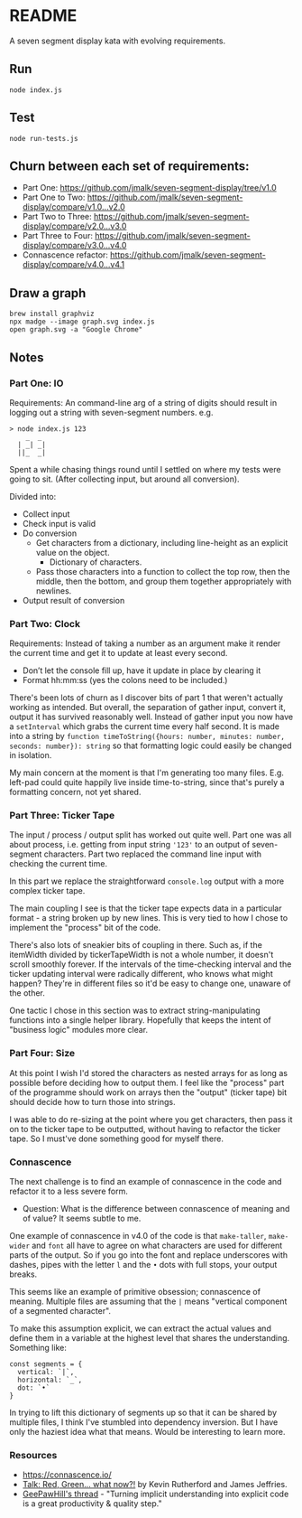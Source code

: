 # README

A seven segment display kata with evolving requirements.

## Run

`node index.js`

## Test

`node run-tests.js`

## Churn between each set of requirements:

- Part One: https://github.com/jmalk/seven-segment-display/tree/v1.0
- Part One to Two: https://github.com/jmalk/seven-segment-display/compare/v1.0...v2.0
- Part Two to Three: https://github.com/jmalk/seven-segment-display/compare/v2.0...v3.0
- Part Three to Four: https://github.com/jmalk/seven-segment-display/compare/v3.0...v4.0
- Connascence refactor: https://github.com/jmalk/seven-segment-display/compare/v4.0...v4.1

## Draw a graph

```
brew install graphviz
npx madge --image graph.svg index.js
open graph.svg -a "Google Chrome"
```

## Notes

### Part One: IO

Requirements: An command-line arg of a string of digits should result in logging out a string with seven-segment numbers. e.g.

```
> node index.js 123
    _  _
  | _| _|
  ||_  _|
```

Spent a while chasing things round until I settled on where my tests were going to sit. (After collecting input, but around all conversion).

Divided into:

- Collect input
- Check input is valid
- Do conversion
  - Get characters from a dictionary, including line-height as an explicit value on the object.
    - Dictionary of characters.
  - Pass those characters into a function to collect the top row, then the middle, then the bottom, and group them together appropriately with newlines.
- Output result of conversion

### Part Two: Clock

Requirements: Instead of taking a number as an argument make it render the current time and get it to update at least every second.

- Don’t let the console fill up, have it update in place by clearing it
- Format hh:mm:ss (yes the colons need to be included.)

There's been lots of churn as I discover bits of part 1 that weren't actually working as intended. But overall, the separation of gather input, convert it, output it has survived reasonably well. Instead of gather input you now have a `setInterval` which grabs the current time every half second. It is made into a string by `function timeToString({hours: number, minutes: number, seconds: number}): string` so that formatting logic could easily be changed in isolation.

My main concern at the moment is that I'm generating too many files. E.g. left-pad could quite happily live inside time-to-string, since that's purely a formatting concern, not yet shared.

### Part Three: Ticker Tape

The input / process / output split has worked out quite well. Part one was all about process, i.e. getting from input string `'123'` to an output of seven-segment characters. Part two replaced the command line input with checking the current time.

In this part we replace the straightforward `console.log` output with a more complex ticker tape.

The main coupling I see is that the ticker tape expects data in a particular format - a string broken up by new lines. This is very tied to how I chose to implement the "process" bit of the code.

There's also lots of sneakier bits of coupling in there. Such as, if the itemWidth divided by tickerTapeWidth is not a whole number, it doesn't scroll smoothly forever. If the intervals of the time-checking interval and the ticker updating interval were radically different, who knows what might happen? They're in different files so it'd be easy to change one, unaware of the other.

One tactic I chose in this section was to extract string-manipulating functions into a single helper library. Hopefully that keeps the intent of "business logic" modules more clear.

### Part Four: Size

At this point I wish I'd stored the characters as nested arrays for as long as possible before deciding how to output them. I feel like the "process" part of the programme should work on arrays then the "output" (ticker tape) bit should decide how to turn those into strings.

I was able to do re-sizing at the point where you get characters, then pass it on to the ticker tape to be outputted, without having to refactor the ticker tape. So I must've done something good for myself there.

### Connascence

The next challenge is to find an example of connascence in the code and refactor it to a less severe form.

* Question: What is the difference between connascence of meaning and of value? It seems subtle to me.

One example of connascence in v4.0 of the code is that `make-taller`, `make-wider` and `font` all have to agree on what characters are used for different parts of the output. So if you go into the font and replace underscores with dashes, pipes with the letter `l` and the `•` dots with full stops, your output breaks.

This seems like an example of primitive obsession; connascence of meaning. Multiple files are assuming that the `|` means "vertical component of a segmented character".

To make this assumption explicit, we can extract the actual values and define them in a variable at the highest level that shares the understanding. Something like:

```
const segments = {
  vertical: `|`,
  horizontal: `_`,
  dot: `•`
}
```

In trying to lift this dictionary of segments up so that it can be shared by multiple files, I think I've stumbled into dependency inversion. But I have only the haziest idea what that means. Would be interesting to learn more.

### Resources

- https://connascence.io/
- [Talk: Red, Green... what now?!](https://youtu.be/fSr8LDcb0Y0) by Kevin Rutherford and James Jeffries.
- [GeePawHill's thread](https://twitter.com/geepawhill/status/1279758377573285888) - "Turning implicit understanding into explicit code is a great productivity & quality step."
